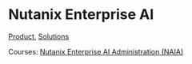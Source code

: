# Nutanix Enterprise AI

[Product](https://www.nutanix.com/products/nutanix-enterprise-ai), [Solutions](https://www.nutanix.com/solutions/ai)

Courses: [Nutanix Enterprise AI Administration (NAIA)](https://university.nutanix.com/course?course_id=6881bd9d98aee3ad342b0efc)
